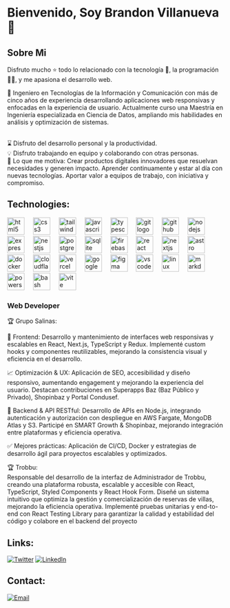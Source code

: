 # Bienvenido, Soy Brandon Villanueva 👋

## Sobre Mi

Disfruto mucho ⭐ todo lo relacionado con la tecnología 🤖, la programación 👨‍💻, y me apasiona el desarrollo web.

📌 Ingeniero en Tecnologías de la Información y Comunicación con más de cinco años de experiencia desarrollando aplicaciones web responsivas y enfocadas en la experiencia de usuario. Actualmente curso una Maestría en Ingeniería especializada en Ciencia de Datos, ampliando mis habilidades en análisis y optimización de sistemas.

</br>
⌛ Disfruto del desarrollo personal y la productividad.
</br>
💡 Disfruto trabajando en equipo y colaborando con otras personas.
</br>
🚀 Lo que me motiva:
Crear productos digitales innovadores que resuelvan necesidades y generen impacto.
Aprender continuamente y estar al día con nuevas tecnologías.
Aportar valor a equipos de trabajo, con iniciativa y compromiso.

## Technologies:

<div align="left">
  <img src="https://skillicons.dev/icons?i=html" height="40" alt="html5 logo"  />
  <img width="12" />
  <img src="https://skillicons.dev/icons?i=css" height="40" alt="css3 logo"  />
  <img width="12" />
  <img src="https://skillicons.dev/icons?i=tailwind" height="40" alt="tailwindcss logo"  />
  <img width="12" />
  <img src="https://skillicons.dev/icons?i=js" height="40" alt="javascript logo"  />
  <img width="12" />
  <img src="https://skillicons.dev/icons?i=ts" height="40" alt="typescript logo"  />
  <img width="12" />
  <img src="https://skillicons.dev/icons?i=git" height="40" alt="git logo"  />
  <img width="12" />
  <img src="https://skillicons.dev/icons?i=github" height="40" alt="github logo"  />
  <img width="12" />
  <img src="https://skillicons.dev/icons?i=nodejs" height="40" alt="nodejs logo"  />
  <img width="12" />
  <img src="https://skillicons.dev/icons?i=express" height="40" alt="express logo"  />
  <img width="12" />
  <img src="https://skillicons.dev/icons?i=nestjs" height="40" alt="nestjs logo"  />
  <img width="12" />
  <img src="https://skillicons.dev/icons?i=postgres" height="40" alt="postgresql logo"  />
  <img width="12" />
  <img src="https://skillicons.dev/icons?i=sqlite" height="40" alt="sqlite logo"  />
  <img width="12" />
  <img src="https://skillicons.dev/icons?i=firebase" height="40" alt="firebase logo"  />
  <img width="12" />
  <img src="https://skillicons.dev/icons?i=react" height="40" alt="react logo"  />
  <img width="12" />
  <img src="https://skillicons.dev/icons?i=nextjs" height="40" alt="nextjs logo"  />
  <img width="12" />
  <img src="https://skillicons.dev/icons?i=astro" height="40" alt="astro logo"  />
  <img width="12" />
  <img src="https://skillicons.dev/icons?i=docker" height="40" alt="docker logo"  />
  <img width="12" />
  <img src="https://skillicons.dev/icons?i=cloudflare" height="40" alt="cloudflare logo"  />
  <img width="12" />
  <img src="https://skillicons.dev/icons?i=vercel" height="40" alt="vercel logo"  />
  <img width="12" />
  <img src="https://skillicons.dev/icons?i=gcp" height="40" alt="googlecloud logo"  />
  <img width="12" />
  <img src="https://skillicons.dev/icons?i=figma" height="40" alt="figma logo"  />
  <img width="12" />
  <img src="https://skillicons.dev/icons?i=vscode" height="40" alt="vscode logo"  />
  <img width="12" />
  <img src="https://skillicons.dev/icons?i=linux" height="40" alt="linux logo"  />
  <img width="12" />
  <img src="https://skillicons.dev/icons?i=md" height="40" alt="markdown logo"  />
  <img width="12" />
  <img src="https://skillicons.dev/icons?i=powershell" height="40" alt="powershell logo"  />
  <img width="12" />
  <img src="https://skillicons.dev/icons?i=bash" height="40" alt="bash logo"  />
  <img width="12" />
  <img src="https://skillicons.dev/icons?i=vite" height="40" alt="vite logo"  />
</div>

### Web Developer
🏆 Grupo Salinas:
</br>

🚀 Frontend: Desarrollo y mantenimiento de interfaces web responsivas y escalables en React, Next.js, TypeScript y Redux. Implementé custom hooks y componentes reutilizables, mejorando la consistencia visual y eficiencia en el desarrollo.


📈 Optimización & UX: Aplicación de SEO, accesibilidad y diseño responsivo, aumentando engagement y mejorando la experiencia del usuario. Destacan contribuciones en Superapps Baz (Baz Público y Privado), Shopinbaz y Portal Condusef.

🔗 Backend & API RESTful: Desarrollo de APIs en Node.js, integrando autenticación y autorización con despliegue en AWS Fargate, MongoDB Atlas y S3. Participé en SMART Growth & Shopinbaz, mejorando integración entre plataformas y eficiencia operativa.

✅ Mejores prácticas: Aplicación de CI/CD, Docker y estrategias de desarrollo ágil para proyectos escalables y optimizados.

🏆 Trobbu:
</br>
Responsable del desarrollo de la interfaz de Administrador de Trobbu, creando una plataforma robusta, escalable y accesible con React, TypeScript, Styled Components y React Hook Form. Diseñé un sistema intuitivo que optimiza la gestión y comercialización de reservas de villas, mejorando la eficiencia operativa. Implementé pruebas unitarias y end-to-end con React Testing Library para garantizar la calidad y estabilidad del código y colabore en el backend del proyecto

## Links:
[![Twitter](https://img.shields.io/badge/Twitter-@EddyBrandonHD-1DA1F2?style=for-the-badge&logo=twitter&logoColor=white&labelColor=101010)](https://twitter.com/EddyBrandonHD)
[![LinkedIn](https://img.shields.io/badge/LinkedIn-@EddyBrandonHD-487FCF?style=for-the-badge&logo=LinkedIn&logoColor=white&labelColor=101010)]([https://www.linkedin.com/in/ingcapadev/](https://www.linkedin.com/in/eddybrandonhd/))

## Contact:

[![Email](https://img.shields.io/badge/xbox-eddy2012@hotmail.com-email-D14836?style=for-the-badge&logo=gmail&logoColor=white&labelColor=101010)](mailto:xbox-eddy2012@hotmail.com)
